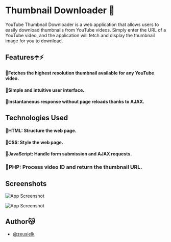 
# Thumbnail Downloader 🧲

YouTube Thumbnail Downloader is a web application that allows users to easily download thumbnails from YouTube videos. Simply enter the URL of a YouTube video, and the application will fetch and display the thumbnail image for you to download.




## Features☂️⚡️

#### 📌Fetches the highest resolution thumbnail available for any YouTube video.


#### 📌Simple and intuitive user interface.


#### 📌Instantaneous response without page reloads thanks to AJAX.

## Technologies Used


#### 📌HTML: Structure the web page.


#### 📌CSS: Style the web page.


#### 📌JavaScript: Handle form submission and AJAX requests.

### 📌PHP: Process video ID and return the thumbnail URL.

## Screenshots

![App Screenshot]([https://previews.dropbox.com/p/thumb/ACS88F5MGFyOH4z98b3NyAxP2k9_wAc4KDI6e1fHt9DBr8LCSsc1_kf2r4lrOb18GCg1EK1ylizsG6cGpioT_FgKWvgxMtXfLiykav4P6iVlTxf7QXhD2lxlv_gyBmbLvSMuGs37hncm5XKjMD9rlVHcrlm5liuUhJ7tPE_Bp9R8L9BOClGS7gn7UUtUwByCCOCOLnOgmjkLo7pO4s8Li8P_6QcEMTQslk3Zyq3rIqrjwbiP__ue-hF7qlrWJGes4B8T0AmUWZD70pns7fgSoQ3D5_AkS0BZCZBTQQTl6I-P38ozGfur6iAlykmcVXmC7D_mUBjn2pCdMBGzRy5yq_jDnGUQ7SmBUTke4EgNqpZZcA/p.png](https://raw.githubusercontent.com/zeusielk/Thumbnail-Downloader/main/Screenshot_1.png))

![App Screenshot]([https://previews.dropbox.com/p/thumb/ACS26MZSP-tQ-dFv9zwm-0rNLj4WFF90dVBVibC4H4n7-peukapTr8f0CrsfrZcuAmCL3rEHS6Q95Wqhn9RrsBrZEWMz2nAvDQf4STYe1Obhjvh6CI4gP6GJHNRDkrsvJPxRbBICAlLpDyAYJIX3-2TQjrTZKyNfQOkkuSY0BUbb8L47nMy2V2yNzvdy6UtWN3tIMiPU0532oBxDkye0H9ms9McId3LXPmFpK29mu2nOQh3QJ1TbpZ0_VFX1JLJHN9dEp7flInKNNH1pJ5jEEkQV82W2nMUJQWMFWiqUQZgGBi1IBjLlGpciyMI-aCsiuhd7dTlYxGmuRRxwrRNHZo_ErImUzP57SKxRrJ-seG04mA/p.png](https://raw.githubusercontent.com/zeusielk/Thumbnail-Downloader/main/Screenshot_2.png))





## Author😽

- [@zeusielk](https://github.com/zeusielk)

